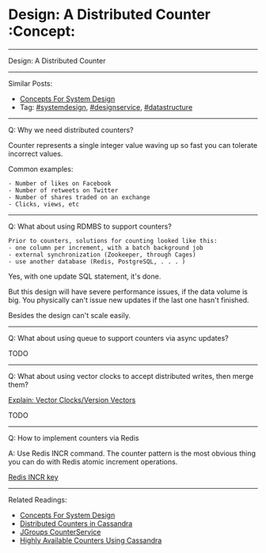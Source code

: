 # Design: A Distributed Counter     :Concept:


---

Design: A Distributed Counter  

---

Similar Posts:  
-   [Concepts For System Design](https://code.dennyzhang.com/design-concept)
-   Tag: [#systemdesign](https://code.dennyzhang.com/tag/systemdesign), [#designservice](https://code.dennyzhang.com/tag/designservice), [#datastructure](https://code.dennyzhang.com/tag/datastructure)

---

Q: Why we need distributed counters?  

Counter represents a single integer value waving up so fast you can tolerate incorrect values.  

Common examples:  

    - Number of likes on Facebook
    - Number of retweets on Twitter
    - Number of shares traded on an exchange
    - Clicks, views, etc

---

Q: What about using RDMBS to support counters?  

    Prior to counters, solutions for counting looked like this:
    - one column per increment, with a batch background job
    - external synchronization (Zookeeper, through Cages)
    - use another database (Redis, PostgreSQL, . . . )

Yes, with one update SQL statement, it's done.  

But this design will have severe performance issues, if the data volume is big. You physically can't issue new updates if the last one hasn't finished.  

Besides the design can't scale easily.  

---

Q: What about using queue to support counters via async updates?  

TODO  

---

Q: What about using vector clocks to accept distributed writes, then merge them?  

[Explain: Vector Clocks/Version Vectors](https://code.dennyzhang.com/vector-clocks)  

TODO  

---

Q: How to implement counters via Redis  

A: Use Redis INCR command. The counter pattern is the most obvious thing you can do with Redis atomic increment operations.  

[Redis INCR key](https://redis.io/commands/incr)  

---

Related Readings:  
-   [Concepts For System Design](https://code.dennyzhang.com/design-concept)
-   [Distributed Counters in Cassandra](http://www.datastax.com/wp-content/uploads/2011/07/cassandra_sf_counters.pdf)
-   [JGroups CounterService](https://github.com/belaban/JGroups/blob/master/doc/design/CounterService.txt)
-   [Highly Available Counters Using Cassandra](http://rockthecode.io/blog/highly-available-counters-using-cassandra/)